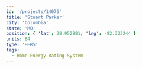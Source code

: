 ```yaml
---
id: '/projects/14076'
title: 'Stuart Parker'
city: 'Columbia'
state: 'MO'
position: { 'lat': 38.952881, 'lng': -92.333244 }
units: 84
type: 'HERS'
tags:
  - Home Energy Rating System
---
```

